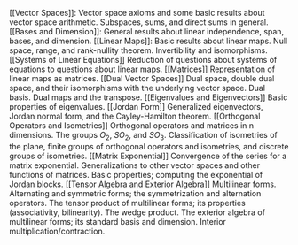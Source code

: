 [[Vector Spaces]]: Vector space axioms and some basic results about vector space arithmetic. Subspaces, sums, and direct sums in general.
[[Bases and Dimension]]: General results about linear independence, span, bases, and dimension. 
[[Linear Maps]]: Basic results about linear maps. Null space, range, and rank-nullity theorem. Invertibility and isomorphisms. 
[[Systems of Linear Equations]] Reduction of questions about systems of equations to questions about linear maps.
[[Matrices]] Representation of linear maps as matrices.
[[Dual Vector Spaces]] Dual space, double dual space, and their isomorphisms with the underlying vector space. Dual basis. Dual maps and the transpose. 
[[Eigenvalues and Eigenvectors]] Basic properties of eigenvalues.
[[Jordan Form]] Generalized eigenvectors, Jordan normal form, and the Cayley-Hamilton theorem.
[[Orthogonal Operators and Isometries]] Orthogonal operators and matrices in n dimensions. The groups $O_2$, $SO_2$, and $SO_3$. Classification of isometries of the plane, finite groups of orthogonal operators and isometries, and discrete groups of isometries. 
[[Matrix Exponential]] Convergence of the series for a matrix exponential. Generalizations to other vector spaces and other functions of matrices. Basic properties; computing the exponential of Jordan blocks. 
[[Tensor Algebra and Exterior Algebra]] Multilinear forms. Alternating and symmetric forms; the symmetrization and alternation operators. The tensor product of multilinear forms; its properties (associativity, bilinearity). The wedge product. The exterior algebra of multilinear forms; its standard basis and dimension. Interior multiplication/contraction. 